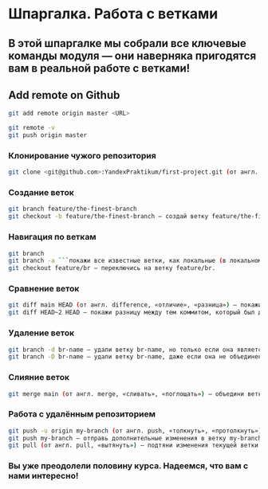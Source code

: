 # Шпаргалка. Работа с ветками

## В этой шпаргалке мы собрали все ключевые команды модуля — они наверняка пригодятся вам в реальной работе с ветками!


## Add remote on Github

```sh 
git add remote origin master <URL>
```

```sh
git remote -v
git push origin master
```

### Клонирование чужого репозитория

```sh
git clone <git@github.com>:YandexPraktikum/first-project.git (от англ. clone, «клон», «копия») —
```

### Создание веток

```sh
git branch feature/the-finest-branch
git checkout -b feature/the-finest-branch — создай ветку feature/the-finest-branch и сразу ###переключись на неё.
```

### Навигация по веткам

```sh
git branch
git branch -a ```покажи все известные ветки, как локальные (в локальном репозитории), так и удалённые ###(в origin, или на GitHub).
git checkout feature/br — переключись на ветку feature/br.
```

### Сравнение веток
```sh
git diff main HEAD (от англ. difference, «отличие», «разница») — покажи разницу между веткой main и ###указателем на HEAD;
git diff HEAD~2 HEAD — покажи разницу между тем коммитом, который был два коммита назад, и текущим.
```

### Удаление веток
```sh
git branch -d br-name — удали ветку br-name, но только если она является частью main;
git branch -D br-name — удали ветку br-name, даже если она не объединена с main.
```

### Слияние веток
```sh
git merge main (от англ. merge, «сливать», «поглощать») — объедини ветку main с текущей активной ###веткой.
```

### Работа с удалённым репозиторием
```sh
git push -u origin my-branch (от англ. push, «толкнуть», «протолкнуть») — отправь новую ветку my-branch в удалённый репозиторий и свяжи локальную ветку с удалённой, чтобы при дополнительных коммитах ### можно было писать просто git push без -u;
git push my-branch — отправь дополнительные изменения в ветку my-branch, которая уже существует в ###удалённом репозитории;
git pull (от англ. pull, «вытянуть») — подтяни изменения текущей ветки из удалённого репозитория.
```

### Вы уже преодолели половину курса. Надеемся, что вам с нами интересно!
